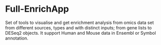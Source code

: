 # Full-EnrichApp
Set of tools to visualise and get enrichment analysis from omics data set from different sources, types and with distinct inputs; from gene lists to DESeq2 objects. It support Human and Mouse data in Ensembl or Symbol annotation.

